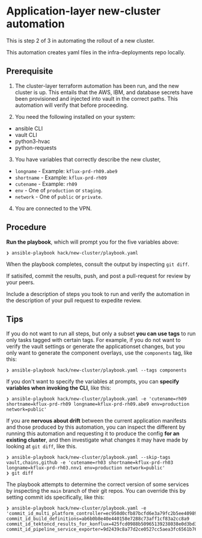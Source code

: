 # Application-layer new-cluster automation

This is step 2 of 3 in automating the rollout of a new cluster.

This automation creates yaml files in the infra-deployments repo locally.

## Prerequisite

1. The cluster-layer terraform automation has been run, and the new cluster is up. This entails that the AWS, IBM, and database secrets have been provisioned and injected into vault in the correct paths. This automation will verify that before proceeding.

2. You need the following installed on your system:

* ansible CLI
* vault CLI
* python3-hvac
* python-requests

3. You have variables that correctly describe the new cluster,

* `longname` - Example: `kflux-prd-rh09.abe9`
* `shortname` - Example: `kflux-prd-rh09`
* `cutename` - Example: `rh09`
* `env` - One of `production` or `staging`.
* `network` - One of `public` or `private`.

4. You are connected to the VPN.

## Procedure

**Run the playbook**, which will prompt you for the five variables above:

```
❯ ansible-playbook hack/new-cluster/playbook.yaml
```

When the playbook completes, consult the output by inspecting `git diff`.

If satisifed, commit the results, push, and post a pull-request for review by your peers.

Include a description of steps you took to run and verify the automation in the description of your pull request to expedite review.

## Tips

If you do not want to run all steps, but only a subset **you can use tags** to run only tasks tagged with certain tags. For example, if you do not want to verify the vault settings or generate the applicationset changes, but you only want to generate the component overlays, use the `components` tag, like this:

```
❯ ansible-playbook hack/new-cluster/playbook.yaml --tags components
```

If you don't want to specify the variables at prompts, you can **specify variables when invoking the CLI**, like this:

```
❯ ansible-playbook hack/new-cluster/playbook.yaml -e 'cutename=rh09 shortname=kflux-prd-rh09 longname=kflux-prd-rh09.abe9 env=production network=public'
```

If you are **nervous about drift** between the current application manifests and those produced by this automation, you can inspect the different by running this automation and requesting it to produce the config **for an existing cluster**, and then investigate what changes it may have made by looking at `git diff`, like this.

```
❯ ansible-playbook hack/new-cluster/playbook.yaml --skip-tags vault,chains,github -e 'cutename=rh03 shortname=kflux-prd-rh03 longname=kflux-prd-rh03.nnv1 env=production network=public'
❯ git diff
```

The playbook attempts to determine the correct version of some services by inspecting the `main` branch of their git repos. You can override this by setting commit ids specifically, like this:

```
❯ ansible-playbook hack/new-cluster/playbook.yaml -e 'commit_id_multi_platform_controller=ec950d0cfb87bcfd6e3a79fc2b5ee40989126123 commit_id_build_definitions=ab6b0b8e40e440158e7288c73aff1cf83a2cc8a9 commit_id_tektoncd_results_for_konflux=425fcd0988b50965139238038e0d3bd3cb4f8bbc commit_id_pipeline_service_exporter=9d2439c8a77d2ce0527cc5aea3fc6561b7671b48'
```
